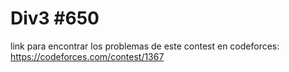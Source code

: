 # Div3 #650 
link para encontrar los problemas de este contest en codeforces: https://codeforces.com/contest/1367
